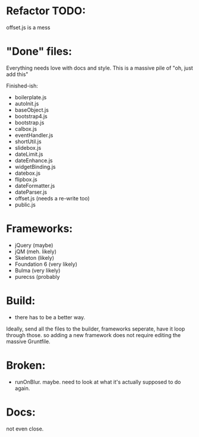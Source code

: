 # Refactor TODO:

offset.js is a mess

# "Done" files:

Everything needs love with docs and style.  This is a massive pile of "oh, just add this"

Finished-ish:
 - boilerplate.js
 - autoInit.js
 - baseObject.js
 - bootstrap4.js
 - bootstrap.js
 - calbox.js
 - eventHandler.js
 - shortUtil.js
 - slidebox.js
 - dateLimit.js
 - dateEnhance.js
 - widgetBinding.js
 - datebox.js
 - flipbox.js
 - dateFormatter.js
 - dateParser.js
 - offset.js (needs a re-write too)
 - public.js


# Frameworks:

 - jQuery (maybe)
 - jQM (meh. likely)
 - Skeleton (likely)
 - Foundation 6 (very likely)
 - Bulma (very likely)
 - purecss (probably

# Build:

 - there has to be a better way.

 Ideally, send all the files to the builder, frameworks seperate, have it loop through those.  so adding a new framework does not require editing the massive Gruntfile.

# Broken:

 - runOnBlur.  maybe.  need to look at what it's actually supposed to do again.

# Docs:

not even close.  
